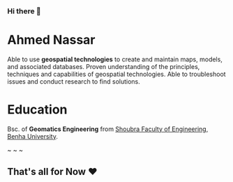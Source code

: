### Hi there 👋

# **Ahmed Nassar**

Able to use **geospatial technologies** to create and maintain maps, models, and associated databases. Proven understanding of the principles, techniques and capabilities of geospatial technologies. Able to troubleshoot issues and conduct research to find solutions.


# Education

Bsc. of **Geomatics Engineering** from [Shoubra Faculty of Engineering, Benha University](http://feng.bu.edu.eg/).

~
~
~

## That's all for Now ❤️






<!--
**nasxsar/nasxsar** is a ✨ _special_ ✨ repository because its `README.md` (this file) appears on your GitHub profile.

Here are some ideas to get you started:

- 🔭 I’m currently working on ...
- 🌱 I’m currently learning ...
- 👯 I’m looking to collaborate on ...
- 🤔 I’m looking for help with ...
- 💬 Ask me about ...
- 📫 How to reach me: ...
- 😄 Pronouns: ...
- ⚡ Fun fact: ...
-->
